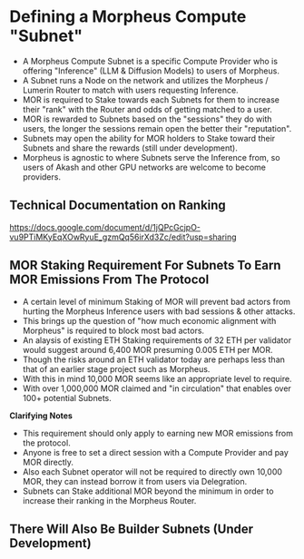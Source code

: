 # Defining a Morpheus Compute "Subnet"
- A Morpheus Compute Subnet is a specific Compute Provider who is offering "Inference" (LLM & Diffusion Models) to users of Morpheus. 
- A Subnet runs a Node on the network and utilizes the Morpheus / Lumerin Router to match with users requesting Inference. 
- MOR is required to Stake towards each Subnets for them to increase their "rank" with the Router and odds of getting matched to a user.
- MOR is rewarded to Subnets based on the "sessions" they do with users, the longer the sessions remain open the better their "reputation".
- Subnets may open the ability for MOR holders to Stake toward their Subnets and share the rewards (still under development).
- Morpheus is agnostic to where Subnets serve the Inference from, so users of Akash and other GPU networks are welcome to become providers.

## Technical Documentation on Ranking
https://docs.google.com/document/d/1jQPcGcjpO-vu9PTiMKyEqXOwRyuE_gzmQq56irXd3Zc/edit?usp=sharing

## MOR Staking Requirement For Subnets To Earn MOR Emissions From The Protocol
- A certain level of minimum Staking of MOR will prevent bad actors from hurting the Morpheus Inference users with bad sessions & other attacks.
- This brings up the question of "how much economic alignment with Morpheus" is required to block most bad actors.
- An alaysis of existing ETH Staking requirements of 32 ETH per validator would suggest around 6,400 MOR presuming 0.005 ETH per MOR.
- Though the risks around an ETH validator today are perhaps less than that of an earlier stage project such as Morpheus.
- With this in mind 10,000 MOR seems like an appropriate level to require. 
- With over 1,000,000 MOR claimed and "in circulation" that enables over 100+ potential Subnets.

**Clarifying Notes**
- This requirement should only apply to earning new MOR emissions from the protocol.
- Anyone is free to set a direct session with a Compute Provider and pay MOR directly.
- Also each Subnet operator will not be required to directly own 10,000 MOR, they can instead borrow it from users via Delegration.
- Subnets can Stake additional MOR beyond the minimum in order to increase their ranking in the Morpheus Router.

## There Will Also Be Builder Subnets (Under Development)
